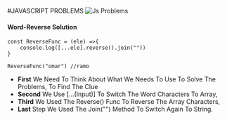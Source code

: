 #JAVASCRIPT PROBLEMS
![Js Problems](https://user-images.githubusercontent.com/96446413/186909625-9e99b15c-2fe4-4b09-9f36-de5cb83b94e1.gif)

#### Word-Reverse Solution
```
const ReverseFunc = (ele) =>{
    console.log([...ele].reverse().join(""))
}

ReverseFunc("omar") //ramo
```
* **First** We Need To Think About What We Needs To Use To Solve The Problems, To Find The Clue <br/> 
* **Second** We Use [...(Input)] To Switch The Word Characters To Array, <br/> 
* **Third** We Used The Reverse() Func To Reverse The Array Characters, <br/> 
 * **Last** Step We Used The Join("") Method To Switch Again To String. </P>